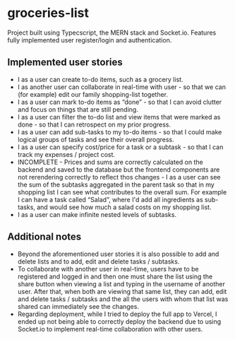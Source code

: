 # groceries-list

Project built using Typecscript, the MERN stack and Socket.io. Features fully implemented user register/login and authentication.

## Implemented user stories

- I as a user can create to-do items, such as a grocery list.
- I as another user can collaborate in real-time with user - so that we can (for example) edit our family shopping-list together.
- I as a user can mark to-do items as “done” - so that I can avoid clutter and focus on things that are still pending.
- I as a user can filter the to-do list and view items that were marked as done - so that I can retrospect on my prior progress.
- I as a user can add sub-tasks to my to-do items - so that I could make logical groups of tasks and see their overall progress.
- I as a user can specify cost/price for a task or a subtask - so that I can track my expenses / project cost.
- INCOMPLETE - Prices and sums are correctly calculated on the backend and saved to the database but the frontend components are not rerendering correctly to reflect thos changes - I as a user can see the sum of the subtasks aggregated in the parent task so that in my shopping list I can see what contributes to the overall sum. For example I can have a task called “Salad”, where I'd add all ingredients as sub-tasks, and would see how much a salad costs on my shopping list.
- I as a user can make infinite nested levels of subtasks.

## Additional notes

- Beyond the aforementioned user stories it is also possible to add and delete lists and to add, edit and delete tasks / subtasks.
- To collaborate with another user in real-time, users have to be registered and logged in and then one must share the list using the share button when viewing a list and typing in the username of another user. After that, when both are viewing that same list, they can add, edit and delete tasks / subtasks and the all the users with whom that list was shared can immediately see the changes.
- Regarding deployment, while I tried to deploy the full app to Vercel, I ended up not being able to correctly deploy the backend due to using Socket.io to implement real-time collaboration with other users.
